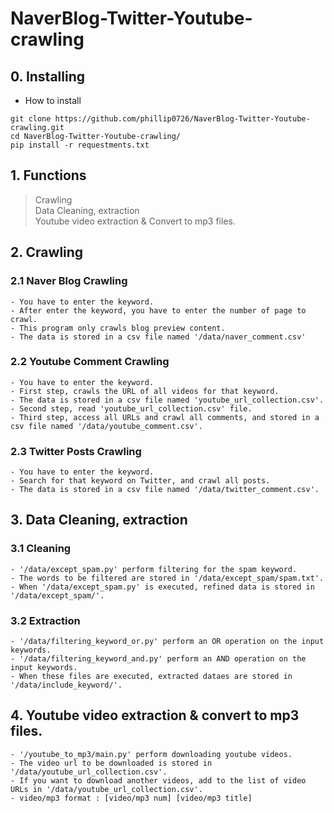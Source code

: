# NaverBlog-Twitter-Youtube-crawling

## 0. Installing
- How to install

```
git clone https://github.com/phillip0726/NaverBlog-Twitter-Youtube-crawling.git
cd NaverBlog-Twitter-Youtube-crawling/
pip install -r requestments.txt
```

## 1. Functions
> Crawling </br>
> Data Cleaning, extraction </br>
> Youtube video extraction & Convert to mp3 files. </br>

## 2. Crawling
### 2.1 Naver Blog Crawling
```
- You have to enter the keyword.
- After enter the keyword, you have to enter the number of page to crawl.
- This program only crawls blog preview content.
- The data is stored in a csv file named '/data/naver_comment.csv'
```

### 2.2 Youtube Comment Crawling
```
- You have to enter the keyword.
- First step, crawls the URL of all videos for that keyword.
- The data is stored in a csv file named 'youtube_url_collection.csv'.
- Second step, read 'youtube_url_collection.csv' file.
- Third step, access all URLs and crawl all comments, and stored in a csv file named '/data/youtube_comment.csv'.
```

### 2.3 Twitter Posts Crawling
```
- You have to enter the keyword.
- Search for that keyword on Twitter, and crawl all posts.
- The data is stored in a csv file named '/data/twitter_comment.csv'.
```

## 3. Data Cleaning, extraction
### 3.1 Cleaning
```
- '/data/except_spam.py' perform filtering for the spam keyword.
- The words to be filtered are stored in '/data/except_spam/spam.txt'.
- When '/data/except_spam.py' is executed, refined data is stored in '/data/except_spam/'.
```
### 3.2 Extraction
```
- '/data/filtering_keyword_or.py' perform an OR operation on the input keywords.
- '/data/filtering_keyword_and.py' perform an AND operation on the input keywords.
- When these files are executed, extracted dataes are stored in '/data/include_keyword/'.
```
## 4. Youtube video extraction & convert to mp3 files.
```
- '/youtube_to_mp3/main.py' perform downloading youtube videos.
- The video url to be downloaded is stored in '/data/youtube_url_collection.csv'.
- If you want to download another videos, add to the list of video URLs in '/data/youtube_url_collection.csv'.
- video/mp3 format : [video/mp3 num] [video/mp3 title]
```
